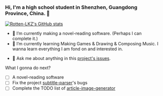 ### Hi, I'm a high school student in Shenzhen, Guangdong Province, China. 👋

[![Rotten-LKZ's GitHub stats](https://github-readme-stats.vercel.app/api?username=Rotten-LKZ)](https://github.com/anuraghazra/github-readme-stats)

- 🔭 I’m currently making a novel-reading software. (Perhaps I can complete it.)
- 🌱 I’m currently learning Making Games & Drawing & Composing Music. I wanna learn everything I am fond on and interested in.
<!-- 
- 👯 I’m looking to collaborate on ...
- 🤔 I’m looking for help with ... 
-->
- 💬 Ask me about anything in this [project's issues](https://github.com/Rotten-LKZ/Rotten-LKZ/issues).
<!-- 
- 📫 How to reach me: ...
- 😄 Pronouns: ...
- ⚡ Fun fact: ...
-->

What I gonna do next?

- [ ] A novel-reading software
- [ ] Fix the project [subtitle-parser](https://github.com/Rotten-LKZ/subtitle-parser)'s bugs
- [ ] Complete the TODO list of [article-image-generator](https://github.com/Rotten-LKZ/article-image-generator)
